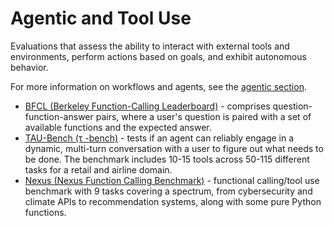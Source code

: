 # Agentic and Tool Use

Evaluations that assess the ability to interact with external tools and environments, perform actions based on goals, and exhibit autonomous behavior. 

For more information on workflows and agents, see the [agentic section](../../applications/agents/).

- [BFCL (Berkeley Function-Calling Leaderboard)](bfcl.md) - comprises question-function-answer pairs, where a user's question is paired with a set of available functions and the expected answer.
- [TAU-Bench (τ -bench)](taubench.md) - tests if an agent can reliably engage in a dynamic, multi-turn conversation with a user to figure out what needs to be done. The benchmark includes 10-15 tools across 50-115 different tasks for a retail and airline domain.
- [Nexus (Nexus Function Calling Benchmark)](nexus.md) - functional calling/tool use benchmark with 9 tasks covering a spectrum, from cybersecurity and climate APIs to recommendation systems, along with some pure Python functions.